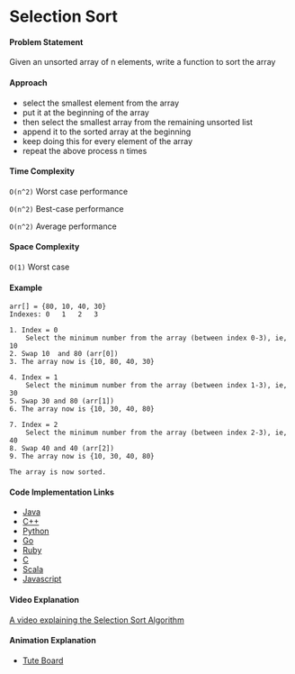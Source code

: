 Selection Sort
==============

#### Problem Statement

Given an unsorted array of n elements, write a function to sort the array

#### Approach

-   select the smallest element from the array
-   put it at the beginning of the array
-   then select the smallest array from the remaining unsorted list
-   append it to the sorted array at the beginning
-   keep doing this for every element of the array
-   repeat the above process n times

#### Time Complexity

`O(n^2)` Worst case performance

`O(n^2)` Best-case performance

`O(n^2)` Average performance

#### Space Complexity

`O(1)` Worst case

#### Example

    arr[] = {80, 10, 40, 30}
    Indexes: 0   1   2   3    

    1. Index = 0
        Select the minimum number from the array (between index 0-3), ie, 10
    2. Swap 10  and 80 (arr[0])
    3. The array now is {10, 80, 40, 30}

    4. Index = 1
        Select the minimum number from the array (between index 1-3), ie, 30
    5. Swap 30 and 80 (arr[1])
    6. The array now is {10, 30, 40, 80}

    7. Index = 2
        Select the minimum number from the array (between index 2-3), ie, 40
    8. Swap 40 and 40 (arr[2])
    9. The array now is {10, 30, 40, 80}

    The array is now sorted.

#### Code Implementation Links

-   [Java](https://github.com/TheAlgorithms/Java/blob/master/Sorts/SelectionSort.java)
-   [C++](https://github.com/TheAlgorithms/C-Plus-Plus/blob/master/Sorting/Selection%20Sort.cpp)
-   [Python](https://github.com/TheAlgorithms/Python/blob/master/sorts/selection_sort.py)
-   [Go](https://github.com/TheAlgorithms/Go/blob/master/sorts/selection_sort.go)
-   [Ruby](https://github.com/TheAlgorithms/Ruby/blob/master/Sorting/selection_sort.rb)
-   [C](https://github.com/TheAlgorithms/C/blob/master/sorting/SelectionSort.c)
-   [Scala](https://github.com/TheAlgorithms/Scala/blob/master/src/main/scala/Sort/SelectionSort.scala)
-   [Javascript](https://github.com/TheAlgorithms/Javascript/blob/master/Sorts/selectionSort.js)

#### Video Explanation

[A video explaining the Selection Sort Algorithm](https://www.youtube.com/watch?v=f8hXR_Hvybo)

#### Animation Explanation

-   [Tute Board](https://boardhub.github.io/tute/?wd=selectSortAlgo2)
